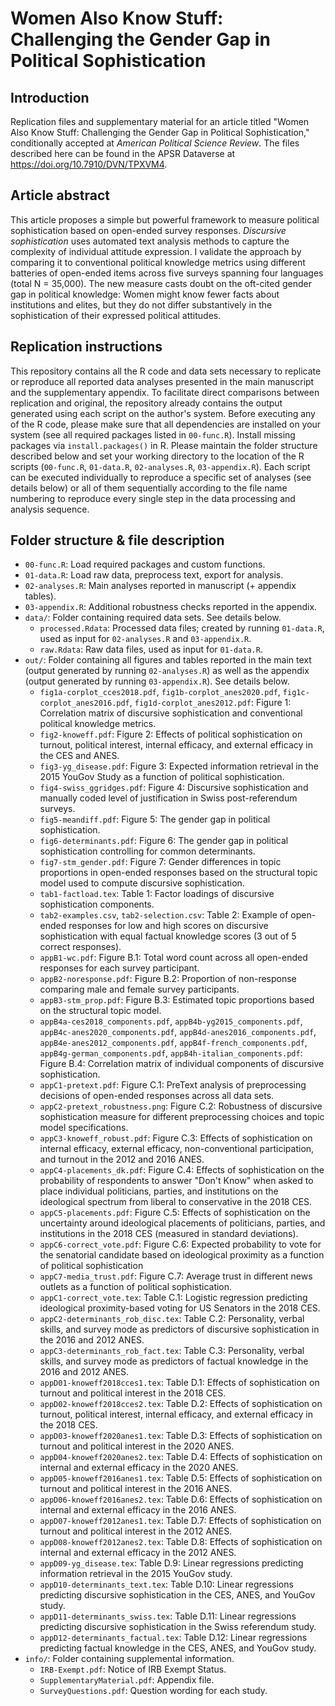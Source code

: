 # Women Also Know Stuff: Challenging the Gender Gap in Political Sophistication

## Introduction

Replication files and supplementary material for an article titled "Women Also Know Stuff: Challenging the Gender Gap in Political Sophistication," conditionally accepted at *American Political Science Review*. The files described here can be found in the APSR Dataverse at https://doi.org/10.7910/DVN/TPXVM4.

## Article abstract

This article proposes a simple but powerful framework to measure political sophistication based on open-ended survey responses. *Discursive sophistication* uses automated text analysis methods to capture the complexity of individual attitude expression. I validate the approach by comparing it to conventional political knowledge metrics using different batteries of open-ended items across five surveys spanning four languages (total N = 35,000). The new measure casts doubt on the oft-cited gender gap in political knowledge: Women might know fewer facts about institutions and elites, but they do not differ substantively in the sophistication of their expressed political attitudes.

## Replication instructions

This repository contains all the R code and data sets necessary to replicate or reproduce all reported data analyses presented in the main manuscript and the supplementary appendix. To facilitate direct comparisons between replication and original, the repository already contains the output generated using each script on the author's system. Before executing any of the R code, please make sure that all dependencies are installed on your system (see all required packages listed in `00-func.R`). Install missing packages via `install.packages()` in R. Please maintain the folder structure described below and set your working directory to the location of the R scripts (`00-func.R`, `01-data.R`, `02-analyses.R`, `03-appendix.R`). Each script can be executed individually to reproduce a specific set of analyses (see details below) or all of them sequentially according to the file name numbering to reproduce every single step in the data processing and analysis sequence.

## Folder structure & file description

- `00-func.R`: Load required packages and custom functions.
- `01-data.R`: Load raw data, preprocess text, export for analysis.
- `02-analyses.R`: Main analyses reported in manuscript (+ appendix tables).
- `03-appendix.R`: Additional robustness checks reported in the appendix.
- `data/`: Folder containing required data sets. See details below.
  - `processed.Rdata`: Processed data files; created by running `01-data.R`, used as input for `02-analyses.R` and `03-appendix.R`.
  - `raw.Rdata`: Raw data files, used as input for `01-data.R`.
- `out/`: Folder containing all figures and tables reported in the main text (output generated by running `02-analyses.R`) as well as the appendix (output generated by running `03-appendix.R`). See details below.
  - `fig1a-corplot_cces2018.pdf`, `fig1b-corplot_anes2020.pdf`, `fig1c-corplot_anes2016.pdf`, `fig1d-corplot_anes2012.pdf`: Figure 1: Correlation matrix of discursive sophistication and conventional political knowledge metrics.
  - `fig2-knoweff.pdf`: Figure 2: Effects of political sophistication on turnout, political interest, internal efficacy, and external efficacy in the CES and ANES.
  - `fig3-yg_disease.pdf`: Figure 3: Expected information retrieval in the 2015 YouGov Study as a function of political sophistication.
  - `fig4-swiss_ggridges.pdf`: Figure 4: Discursive sophistication and manually coded level of justification in Swiss post-referendum surveys.
  - `fig5-meandiff.pdf`: Figure 5: The gender gap in political sophistication.
  - `fig6-determinants.pdf`: Figure 6: The gender gap in political sophistication controlling for common determinants.
  - `fig7-stm_gender.pdf`: Figure 7: Gender differences in topic proportions in open-ended responses based on the structural topic model used to compute discursive sophistication.
  - `tab1-factload.tex`: Table 1: Factor loadings of discursive sophistication components.
  - `tab2-examples.csv`, `tab2-selection.csv`: Table 2: Example of open-ended responses for low and high scores on discursive sophistication with equal factual knowledge scores (3 out of 5 correct responses).
  - `appB1-wc.pdf`: Figure B.1: Total word count across all open-ended responses for each survey participant.
  - `appB2-noresponse.pdf`: Figure B.2: Proportion of non-response comparing male and female survey participants.
  - `appB3-stm_prop.pdf`: Figure B.3: Estimated topic proportions based on the structural topic model.
  - `appB4a-ces2018_components.pdf`, `appB4b-yg2015_components.pdf`, `appB4c-anes2020_components.pdf`, `appB4d-anes2016_components.pdf`, `appB4e-anes2012_components.pdf`, `appB4f-french_components.pdf`, `appB4g-german_components.pdf`, `appB4h-italian_components.pdf`: Figure B.4: Correlation matrix of individual components of discursive sophistication.
  - `appC1-pretext.pdf`: Figure C.1: PreText analysis of preprocessing decisions of open-ended responses across all data sets.
  - `appC2-pretext_robustness.png`: Figure C.2: Robustness of discursive sophistication measure for different preprocessing choices and topic model specifications.
  - `appC3-knoweff_robust.pdf`: Figure C.3: Effects of sophistication on internal efficacy, external efficacy, non-conventional participation, and turnout in the 2012 and 2016 ANES.
  - `appC4-placements_dk.pdf`: Figure C.4: Effects of sophistication on the probability of respondents to answer "Don't Know" when asked to place individual politicians, parties, and institutions on the ideological spectrum from liberal to conservative in the 2018 CES.
  - `appC5-placements.pdf`: Figure C.5: Effects of sophistication on the uncertainty around ideological placements of politicians, parties, and institutions in the 2018 CES (measured in standard deviations).
  - `appC6-correct_vote.pdf`: Figure C.6: Expected probability to vote for the senatorial candidate based on ideological proximity as a function of political sophistication
  - `appC7-media_trust.pdf`: Figure C.7: Average trust in different news outlets as a function of political sophistication.
  - `appC1-correct_vote.tex`: Table C.1: Logistic regression predicting ideological proximity-based voting for US Senators in the 2018 CES.
  - `appC2-determinants_rob_disc.tex`: Table C.2: Personality, verbal skills, and survey mode as predictors of discursive sophistication in the 2016 and 2012 ANES.
  - `appC3-determinants_rob_fact.tex`: Table C.3: Personality, verbal skills, and survey mode as predictors of factual knowledge in the 2016 and 2012 ANES.
  - `appD01-knoweff2018cces1.tex`: Table D.1: Effects of sophistication on turnout and political interest in the 2018 CES.
  - `appD02-knoweff2018cces2.tex`: Table D.2: Effects of sophistication on turnout, political interest, internal efficacy, and external efficacy in the 2018 CES.
  - `appD03-knoweff2020anes1.tex`: Table D.3: Effects of sophistication on turnout and political interest in the 2020 ANES.
  - `appD04-knoweff2020anes2.tex`: Table D.4: Effects of sophistication on internal and external efficacy in the 2020 ANES.
  - `appD05-knoweff2016anes1.tex`: Table D.5: Effects of sophistication on turnout and political interest in the 2016 ANES.
  - `appD06-knoweff2016anes2.tex`: Table D.6: Effects of sophistication on internal and external efficacy in the 2016 ANES.
  - `appD07-knoweff2012anes1.tex`: Table D.7: Effects of sophistication on turnout and political interest in the 2012 ANES.
  - `appD08-knoweff2012anes2.tex`: Table D.8: Effects of sophistication on internal and external efficacy in the 2012 ANES.
  - `appD09-yg_disease.tex`: Table D.9: Linear regressions predicting information retrieval in the 2015 YouGov study.
  - `appD10-determinants_text.tex`: Table D.10: Linear regressions predicting discursive sophistication in the CES, ANES, and YouGov study.
  - `appD11-determinants_swiss.tex`: Table D.11: Linear regressions predicting discursive sophistication in the Swiss referendum study.
  - `appD12-determinants_factual.tex`: Table D.12: Linear regressions predicting factual knowledge in the CES, ANES, and YouGov study.
- `info/`: Folder containing supplemental information.
  - `IRB-Exempt.pdf`: Notice of IRB Exempt Status.
  - `SupplementaryMaterial.pdf`: Appendix file.
  - `SurveyQuestions.pdf`: Question wording for each study.
